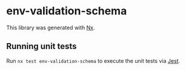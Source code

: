 # env-validation-schema

This library was generated with [Nx](https://nx.dev).

## Running unit tests

Run `nx test env-validation-schema` to execute the unit tests via [Jest](https://jestjs.io).
